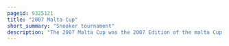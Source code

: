```yaml
---
pageid: 9325121
title: "2007 Malta Cup"
short_summary: "Snooker tournament"
description: "The 2007 Malta Cup was the 2007 Edition of the malta Cup Snooker tournament held at the Hilton Conference Center in portomaso Malta from 28 January to 4 february 2007. The Tournament was the fourth of seven World Professional Billiards and Snooker Association ranking Events in the 2006/2007 Season, the 200th World ranking Tournament and the 16th Edition of the Event. It was the third Time that the Competition was called the Malta Cup, which was renamed from the European Open, first held in 1989. The Tournament was broadcast on Eurosport in the united Kingdom and Europe."
---
```

